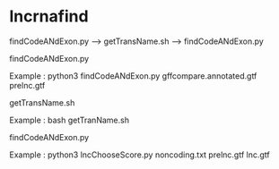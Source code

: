 # lncrnafind
findCodeANdExon.py --> getTransName.sh --> findCodeANdExon.py

findCodeANdExon.py

Example : python3 findCodeANdExon.py gffcompare.annotated.gtf prelnc.gtf

getTransName.sh

Example : bash getTranName.sh

findCodeANdExon.py

Example : python3 lncChooseScore.py noncoding.txt prelnc.gtf lnc.gtf
